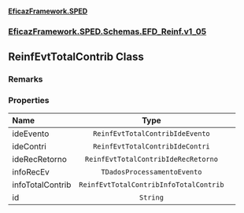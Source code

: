 #### [EficazFramework.SPED](EficazFrameworkSPED.md 'EficazFramework SPED')
### [EficazFramework.SPED.Schemas.EFD_Reinf.v1_05](EficazFramework.SPED.Schemas.EFD_Reinf.v1_05.md 'EficazFramework.SPED.Schemas.EFD_Reinf.v1_05')

## ReinfEvtTotalContrib Class

### Remarks
### Properties

| Name | Type | |
| :--- | :---: | :--- |
| ideEvento | `ReinfEvtTotalContribIdeEvento` |  |
| ideContri | `ReinfEvtTotalContribIdeContri` |  |
| ideRecRetorno | `ReinfEvtTotalContribIdeRecRetorno` |  |
| infoRecEv | `TDadosProcessamentoEvento` |  |
| infoTotalContrib | `ReinfEvtTotalContribInfoTotalContrib` |  |
| id | `String` |  |
